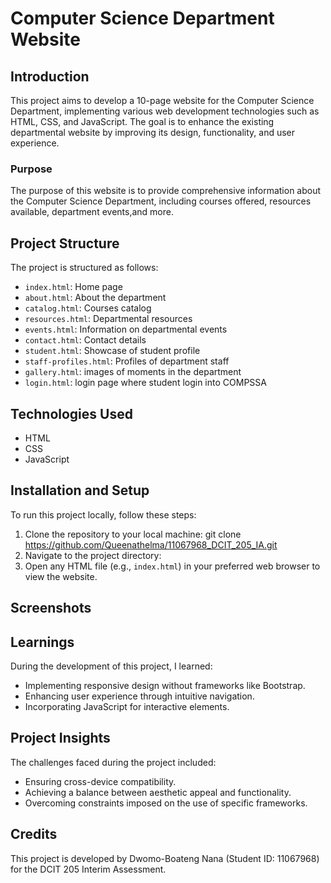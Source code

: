 # Computer Science Department Website

## Introduction
This project aims to develop a 10-page website for the Computer Science Department, implementing various web development technologies such as HTML, CSS, and JavaScript. The goal is to enhance the existing departmental website by improving its design, functionality, and user experience.

### Purpose
The purpose of this website is to provide comprehensive information about the Computer Science Department, including courses offered, resources available, department events,and more.

## Project Structure
The project is structured as follows:
- `index.html`: Home page
- `about.html`: About the department
- `catalog.html`: Courses catalog
- `resources.html`: Departmental resources
- `events.html`: Information on departmental events
- `contact.html`: Contact details
- `student.html`: Showcase of student profile
- `staff-profiles.html`: Profiles of department staff
- `gallery.html`: images of moments in the department
- `login.html`: login page where student login into COMPSSA
## Technologies Used
- HTML
- CSS
- JavaScript

## Installation and Setup
To run this project locally, follow these steps:
1. Clone the repository to your local machine:
   git clone https://github.com/Queenathelma/11067968_DCIT_205_IA.git
2.  Navigate to the project directory:
3. Open any HTML file (e.g., `index.html`) in your preferred web browser to view the website.

## Screenshots



## Learnings
During the development of this project, I learned:
- Implementing responsive design without frameworks like Bootstrap.
- Enhancing user experience through intuitive navigation.
- Incorporating JavaScript for interactive elements.

## Project Insights
The challenges faced during the project included:
- Ensuring cross-device compatibility.
- Achieving a balance between aesthetic appeal and functionality.
- Overcoming constraints imposed on the use of specific frameworks.

## Credits
This project is developed by Dwomo-Boateng Nana (Student ID: 11067968) for the DCIT 205 Interim Assessment.

